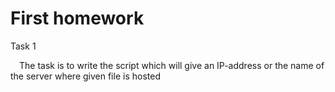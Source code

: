 # First homework

Task 1

&emsp;The task is to write the script which will give an IP-address or the name of the server where given file is hosted
